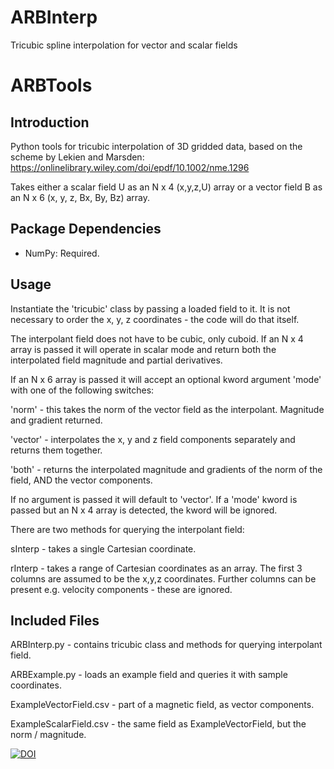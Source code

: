 # ARBInterp
Tricubic spline interpolation for vector and scalar fields

ARBTools
=======

Introduction
------------

Python tools for tricubic interpolation of 3D gridded data, based on the scheme by Lekien and Marsden: https://onlinelibrary.wiley.com/doi/epdf/10.1002/nme.1296

Takes either a scalar field U as an N x 4 (x,y,z,U) array or a vector field B as an N x 6 (x, y, z, Bx, By, Bz) array.

Package Dependencies
--------------------
- NumPy: Required.

Usage
-----

Instantiate the 'tricubic' class by passing a loaded field to it. It is not necessary to order the x, y, z coordinates - the code will do that itself.

The interpolant field does not have to be cubic, only cuboid. If an N x 4 array is passed it will operate in scalar mode and return both the interpolated field magnitude and partial derivatives. 

If an N x 6 array is passed it will accept an optional kword argument 'mode' with one of the following switches:

'norm' - this takes the norm of the vector field as the interpolant. Magnitude and gradient returned.

'vector' - interpolates the x, y and z field components separately and returns them together.

'both' - returns the interpolated magnitude and gradients of the norm of the field, AND the vector components.

If no argument is passed it will default to 'vector'. If a 'mode' kword is passed but an N x 4 array is detected, the kword will be ignored.

There are two methods for querying the interpolant field:

sInterp - takes a single Cartesian coordinate.

rInterp - takes a range of Cartesian coordinates as an array. The first 3 columns are assumed to be the x,y,z coordinates. Further columns can be present e.g. velocity components - these are ignored.

Included Files
--------------

ARBInterp.py - contains tricubic class and methods for querying interpolant field.

ARBExample.py - loads an example field and queries it with sample coordinates.

ExampleVectorField.csv - part of a magnetic field, as vector components.

ExampleScalarField.csv - the same field as ExampleVectorField, but the norm / magnitude.

[![DOI](https://zenodo.org/badge/167368876.svg)](https://zenodo.org/badge/latestdoi/167368876)
